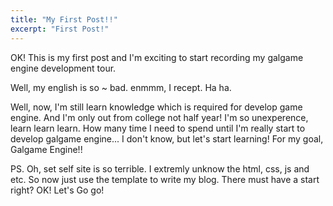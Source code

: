 ```yaml
---
title: "My First Post!!"
excerpt: "First Post!"
---
```


OK! This is my first post and I'm exciting to start recording my galgame engine development tour.

Well, my english is so ~ bad. enmmm, I recept. Ha ha.

Well, now, I'm still learn knowledge which is required for develop game engine.
And I'm only out from college not half year!
I'm so unexperence, learn learn learn. How many time I need to spend until I'm really start to develop galgame engine... I don't know, but let's start learning! For my goal, Galgame Engine!!

PS. Oh, set self site is so terrible. I extremly unknow the html, css, js and etc.
So now just use the template to write my blog. There must have a start right?
OK! Let's Go go!